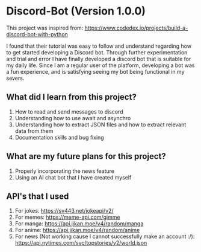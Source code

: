 # Discord-Bot (Version 1.0.0)
This project was inspired from: https://www.codedex.io/projects/build-a-discord-bot-with-python

I found that their tutorial was easy to follow and understand regarding how to get started developing a Discord bot. Through further experimentation and trial and error I have finally developed a discord bot that is suitable for my daily life. Since I am a regular user of the platform, developing a bot was a fun experience, and is satisfying seeing my bot being functional in my severs.

## What did I learn from this project?
1. How to read and send messages to discord
2. Understanding how to use await and asynchro
3. Understanding how to extract JSON files and how to extract relevant data from them
4. Documentation skills and bug fixing

## What are my future plans for this project?
1. Properly incorporating the news feature
2. Using an AI chat bot that I have created myself

## API's that I used
1. For jokes: https://sv443.net/jokeapi/v2/
2. For memes: https://meme-api.com/gimme
3. For manga: https://api.jikan.moe/v4/random/manga
4. For anime: https://api.jikan.moe/v4/random/anime
5. For news (Not working cause I cannot successfully make an account :/): https://api.nytimes.com/svc/topstories/v2/world.json

